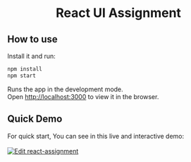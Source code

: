 <h1 align="center">React UI Assignment</h1>

## How to use

Install it and run:

```sh
npm install
npm start
```

Runs the app in the development mode.<br>
Open [http://localhost:3000](http://localhost:3000) to view it in the browser.

## Quick Demo

For quick start, You can see in this live and interactive demo: <br><br>
[![Edit react-assignment](https://codesandbox.io/static/img/play-codesandbox.svg)](https://codesandbox.io/embed/github/tamils360/simple-react-ui/tree/master?view=preview)
